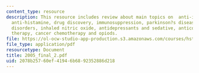 ```yaml
---
content_type: resource
description: This resource includes review about main topics on  anti-inflammatory,
  anti-histamine, drug discovery, immunosuppression, parkinson?s disease and movement
  disorders, inhaled nitric oxide, antidepressants and sedative, anticonvulsant, antimicrobial
  therapy, cancer chemotherapy and opiods.
file: https://ol-ocw-studio-app-production.s3.amazonaws.com/courses/hst-151-principles-of-pharmacology-spring-2005/2078b25760ef41946b6892352886d218_2005_final_2.pdf
file_type: application/pdf
resourcetype: Document
title: 2005_final_2.pdf
uid: 2078b257-60ef-4194-6b68-92352886d218
---
```

